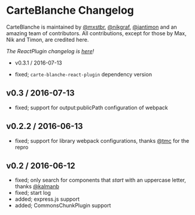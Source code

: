 # CarteBlanche Changelog

CarteBlanche is maintained by [@mxstbr](https://github.com/mxstbr), [@nikgraf](https://github.com/nikgraf), [@jantimon](https://github.com/jantimon) and an amazing team of contributors. All contributions, except for those by Max, Nik and Timon, are credited here.

*The ReactPlugin changelog is [here](./plugins/react/CHANGELOG.md)!*

- v0.3.1 / 2016-07-13

- fixed; `carte-blanche-react-plugin` dependency version

## v0.3 / 2016-07-13

- fixed; support for output:publicPath configuration of webpack

## v0.2.2 / 2016-06-13

- fixed; support for library webpack configurations, thanks [@tmc](https://github.com/tmc) for the repro

## v0.2 / 2016-06-12

- fixed; only search for components that _start_ with an uppercase letter, thanks [@kalmanb](https://github.com/kalmanb)
- fixed; start log
- added; express.js support
- added; CommonsChunkPlugin support
